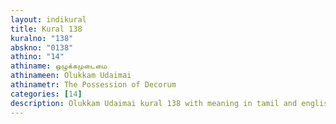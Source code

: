 ```yaml
---
layout: indikural
title: Kural 138
kuralno: "138"
abskno: "0138"
athino: "14"
athiname: ஒழுக்கமுடைமை
athinameen: Olukkam Udaimai
athinametr: The Possession of Decorum
categories: [14]
description: Olukkam Udaimai kural 138 with meaning in tamil and english 
---
```


